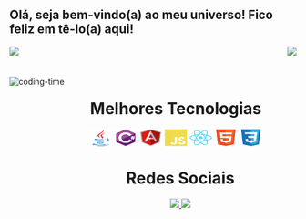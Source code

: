 ## Olá, seja bem-vindo(a) ao meu universo! Fico feliz em tê-lo(a) aqui!

<div>
  
 <img src="https://github-readme-stats.vercel.app/api?username=Csf32&show_icons=true&theme=codeSTACKr&include_all_commits=true&count_private=true&count_public=true"/>
  <img align="right" height="200em" src="https://github-readme-stats.vercel.app/api/top-langs/?username=Csf32&layout=compact&langs_count=16&theme=codeSTACKr"/>
</div>
<br>

<div  align="center"> 
  <div style="display: inline_block"><br>
    <img align="left" height="250" alt="coding-time" src="code.gif">
    <h1 align="center">Melhores Tecnologias</h1>
    <img align="center" height="30" width="40" alt="c-icon" src="https://raw.githubusercontent.com/devicons/devicon/master/icons/java/java-original.svg">
    <img align="center" height="30" width="40" alt="c-icon" src="https://raw.githubusercontent.com/devicons/devicon/master/icons/csharp/csharp-original.svg">
    <img align="center" height="30" width="40" alt="js-icon" src="https://raw.githubusercontent.com/devicons/devicon/master/icons/angularjs/angularjs-original.svg">
    <img align="center" height="30" width="40" alt="js-icon"  src="https://raw.githubusercontent.com/devicons/devicon/master/icons/javascript/javascript-plain.svg">
    <img align="center" height="30" width="40" alt="react-icon" src="https://raw.githubusercontent.com/devicons/devicon/master/icons/react/react-original.svg">
     <img align="center" height="30" width="40" alt="html-icon" src="https://raw.githubusercontent.com/devicons/devicon/master/icons/html5/html5-original.svg">
    <img align="center" height="30" width="40" alt="css-icon" src="https://raw.githubusercontent.com/devicons/devicon/master/icons/css3/css3-original.svg">
     
   </div>
    
  
  <h1 align="center">Redes Sociais</h1>
    <a href = "mailto: kakaf112@gmail.com">
      <img width="30" src="gmail.svg">
    </a>
    <a href = "https://www.linkedin.com/in/caiquesf/">
      <img width="25" src="linkedin.svg">
    </a>
    
</div>
  
